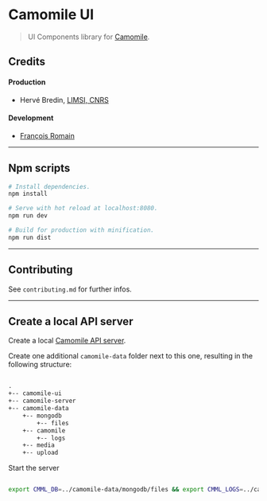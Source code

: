 # Camomile UI

> UI Components library for [Camomile](http://camomile-project.github.io/).

## Credits

#### Production
- Hervé Bredin, [LIMSI, CNRS](https://www.limsi.fr)

#### Development
- [François Romain](http://francoisromain.com)

* * * 

## Npm scripts

``` bash
# Install dependencies.
npm install

# Serve with hot reload at localhost:8080.
npm run dev

# Build for production with minification.
npm run dist
```

* * *

## Contributing

See `contributing.md` for further infos.

* * *

## Create a local API server

Create a local [Camomile API server](https://github.com/camomile-project/camomile-server).

Create one additional `camomile-data` folder next to this one, resulting in the following structure:

``` txt

.
+-- camomile-ui
+-- camomile-server
+-- camomile-data
    +-- mongodb
        +-- files
    +-- camomile
        +-- logs
    +-- media
    +-- upload

```

Start the server

``` bash

export CMML_DB=../camomile-data/mongodb/files && export CMML_LOGS=../camomile-data/camomile/logs && export 	CMML_MEDIA=../camomile-data/media && export CMML_UPLOAD=../camomile-data/upload && export CMML_PORT=3000 && export CMML_PASSWORD=roO7p4s5wOrD && docker-compose -f ../camomile-server/docker-compose.yml up -d

```